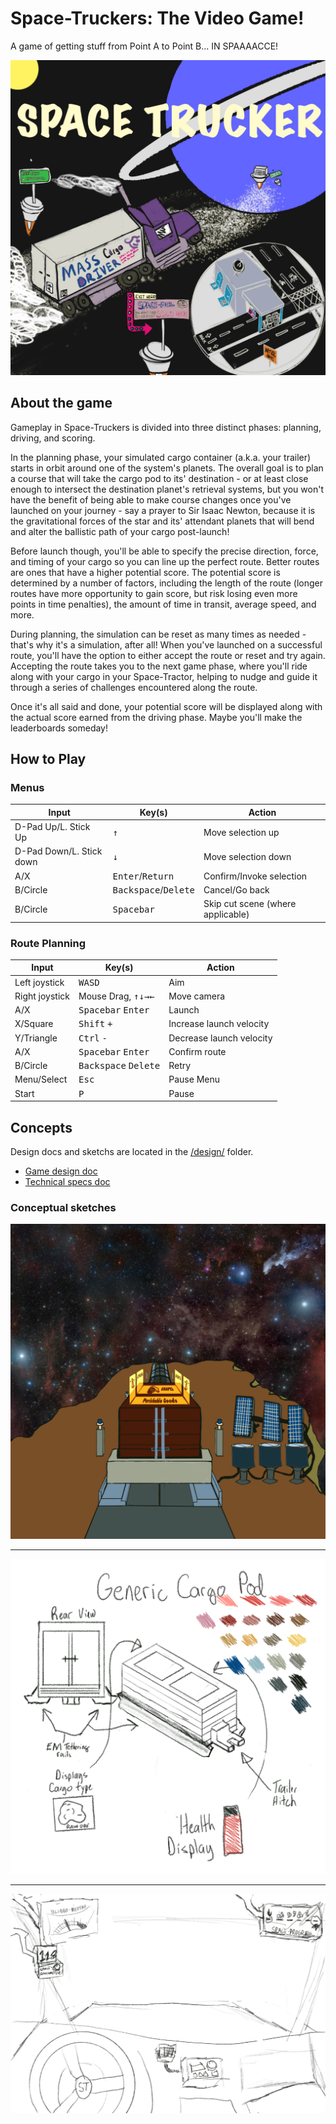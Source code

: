 # Space-Truckers: The Video Game!

A game of getting stuff from Point A to Point B... IN SPAAAACCE!

![space trucker concept art](/design/Space_Trucker_Concept_Art.jpg)

## About the game

Gameplay in Space-Truckers is divided into three distinct phases: planning, driving, and scoring. 

In the planning phase, your simulated cargo container (a.k.a. your trailer) starts in orbit around one of the system's planets. 
The overall goal is to plan a course that will take the cargo pod to its' destination - or at least close enough to intersect the destination 
planet's retrieval systems, but you won't have the benefit of being able to make course changes once you've launched on your journey - say a prayer to 
Sir Isaac Newton, because it is the gravitational forces of the star and its' attendant planets that will bend and alter the ballistic path of your cargo post-launch!

Before launch though, you'll be able to specify the precise direction, force, and timing of your cargo so you can line up the perfect route. Better routes are ones that have a higher potential score. The potential score is determined by a number of factors, including the length of the route (longer routes have more opportunity to gain score, but risk losing even more points in time penalties), the amount of time in transit, average speed, and more. 

During planning, the simulation can be reset as many times as needed - that's why it's a simulation, after all! When you've launched on a successful route, you'll have the option to either accept the route or reset and try again. Accepting the route takes you to the next game phase, where you'll ride along with your cargo in your Space-Tractor, helping to nudge and guide it through a series of challenges encountered along the route. 

Once it's all said and done, your potential score will be displayed along with the actual score earned from the driving phase. Maybe you'll make the leaderboards someday!

## How to Play

### Menus

| Input | Key(s) | Action |
|------|-------|------ |
D-Pad Up/L. Stick Up | <kbd>↑</kbd>	| Move selection up
D-Pad Down/L. Stick down	| <kbd>↓</kbd>| Move selection down
A/X	 | <kbd>Enter</kbd>/<kbd>Return</kbd>	| Confirm/Invoke selection
B/Circle	| <kbd>Backspace</kbd>/<kbd>Delete</kbd>	| Cancel/Go back
B/Circle	| <kbd>Spacebar</kbd>	| Skip cut scene (where applicable)


### Route Planning

| Input	| Key(s) | Action |
| -----| ------| ---- |
Left joystick |	<kbd>W</kbd><kbd>A</kbd><kbd>S</kbd><kbd>D</kbd> |	Aim 
Right joystick | Mouse Drag, <kbd>↑</kbd><kbd>↓</kbd><kbd>→</kbd><kbd>←</kbd> |	Move camera
A/X	| <kbd>Spacebar</kbd> <kbd>Enter</kbd> |	Launch
X/Square |<kbd>Shift</kbd> <kbd>+</kbd> |	Increase launch velocity
Y/Triangle |	<kbd>Ctrl</kbd> <kbd>-</kbd> |	Decrease launch velocity
A/X	| <kbd>Spacebar</kbd> <kbd>Enter</kbd> |	Confirm route
B/Circle |	<kbd>Backspace</kbd> <kbd>Delete</kbd> |	Retry
Menu/Select |	<kbd>Esc</kbd> |	Pause Menu
Start | <kbd>P</kbd> | Pause


## Concepts

Design docs and sketchs are located in the [/design/](/design) folder.

* [Game design doc](/design/game-design-specs.md)
* [Technical specs doc](/design/technical-specs.md)

### Conceptual sketches

![mass-driver concept](/design/mass-driver-concept.png)

---

![cargo pod concept](/design/cargo-pod-concept.png)

---

![cabin chase concept](/design/cabin-ui-concept.jpg)